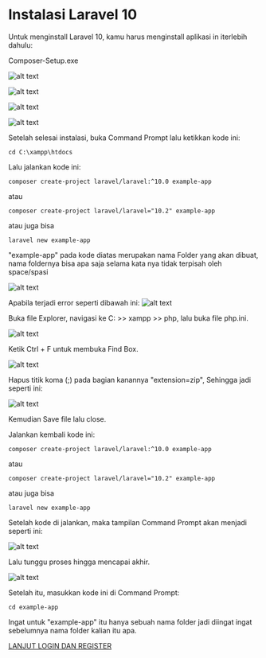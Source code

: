 # Instalasi Laravel 10

Untuk menginstall Laravel 10, kamu harus menginstall aplikasi in iterlebih dahulu:

Composer-Setup.exe

![alt text](https://github.com/AdamFirman8124/Pemateri/blob/main/Laravel%2010/assets/WhatsApp%20Image%202024-04-04%20at%2023.33.05_34312928.jpg)

![alt text](https://github.com/AdamFirman8124/Pemateri/blob/main/Laravel%2010/assets/WhatsApp%20Image%202024-04-04%20at%2023.33.21_98587363.jpg)   

![alt text](https://github.com/AdamFirman8124/Pemateri/blob/main/Laravel%2010/assets/WhatsApp%20Image%202024-04-04%20at%2023.33.35_a8ada862.jpg)

![alt text](https://github.com/AdamFirman8124/Pemateri/blob/main/Laravel%2010/assets/WhatsApp%20Image%202024-04-04%20at%2023.33.45_aab02019.jpg)

Setelah selesai instalasi, buka Command Prompt lalu ketikkan kode ini:

```
cd C:\xampp\htdocs
```
Lalu jalankan kode ini:
```
composer create-project laravel/laravel:^10.0 example-app
```
atau
```
composer create-project laravel/laravel="10.2" example-app
```
atau juga bisa
```
laravel new example-app
```

"example-app" pada kode diatas merupakan nama Folder yang akan dibuat, nama foldernya bisa apa saja selama kata nya tidak terpisah oleh space/spasi

![alt text](https://github.com/AdamFirman8124/Pemateri/blob/main/Laravel%2010/assets/WhatsApp%20Image%202024-04-04%20at%2023.35.47_5b455dee.jpg)

Apabila terjadi error seperti dibawah ini:
![alt text](https://github.com/AdamFirman8124/Pemateri/blob/main/Laravel%2010/assets/image-3.png)

Buka file Explorer, navigasi ke C: >> xampp >> php, lalu buka file php.ini.

![alt text](https://github.com/AdamFirman8124/Pemateri/blob/main/Laravel%2010/assets/image-8.png)

Ketik Ctrl + F untuk membuka Find Box.

![alt text](https://github.com/AdamFirman8124/Pemateri/blob/main/Laravel%2010/assets/image-1.png)

Hapus titik koma (;) pada bagian kanannya "extension=zip", Sehingga jadi seperti ini:

![alt text](https://github.com/AdamFirman8124/Pemateri/blob/main/Laravel%2010/assets/image-2.png)

Kemudian Save file lalu close.

Jalankan kembali kode ini:
```
composer create-project laravel/laravel:^10.0 example-app
```
atau
```
composer create-project laravel/laravel="10.2" example-app
```
atau juga bisa
```
laravel new example-app
```

Setelah kode di jalankan, maka tampilan Command Prompt akan menjadi seperti ini:

![alt text](https://github.com/AdamFirman8124/Pemateri/blob/main/Laravel%2010/assets/image-4.png)

Lalu tunggu proses hingga mencapai akhir.

![alt text](https://github.com/AdamFirman8124/Pemateri/blob/main/Laravel%2010/assets/image-5.png)

Setelah itu, masukkan kode ini di Command Prompt:

```
cd example-app
```
Ingat untuk "example-app" itu hanya sebuah nama folder jadi diingat ingat sebelumnya nama folder kalian itu apa.

[LANJUT LOGIN DAN REGISTER](https://github.com/AdamFirman8124/Pemateri/blob/main/Laravel%2010/MateriLoginRegister.md)
